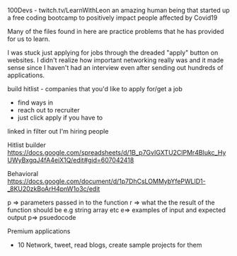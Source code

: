 100Devs - twitch.tv/LearnWithLeon
an amazing human being that started up a free coding bootcamp to positively impact people affected by Covid19

Many of the files found in here are practice problems that he has provided for us to learn. 

I was stuck just applying for jobs through the dreaded "apply" button on websites. I didn't realize how important networking really was and it made sense since I haven't had an interview even after sending out hundreds of applications. 

build hitlist - companies that you'd like to apply for/get a job
- find ways in
- reach out to recruiter
- just click apply if you have to

linked in filter out I'm hiring people

Hitlist builder
https://docs.google.com/spreadsheets/d/1B_p7GvIGXTU2ClPMr4Blukc_HyUWyBxgqJ4fA4eiX1Q/edit#gid=607042418

Behavioral 
https://docs.google.com/document/d/1p7DhCsLOMMybYfePWLlD1-_8KU20zkBoArH4pnW1o3c/edit

p => parameters passed in to the function
r => what the the result of the function should be e.g          string array etc
e=> examples of input and expected output
p=> psuedocode 

Premium applications
- 10
Network, tweet, read blogs, create sample projects for them
